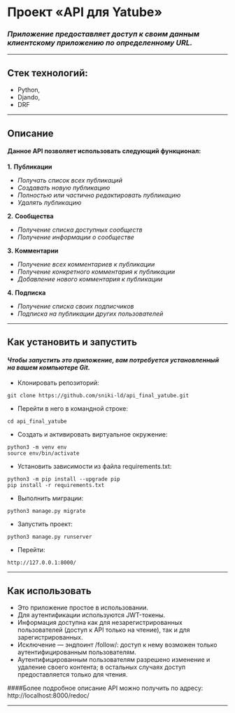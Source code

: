 # Проект «API для Yatube» 
### **_Приложение предоставляет доступ к своим данным клиентскому приложению по определенному URL._**
***
## Стек технологий:
* Python,
* Djando, 
* DRF
***
## Описание
#### Данное API позволяет использовать следующий функционал:

__1.__ __Публикации__

* _Получать список всех публикаций_
* _Создавать новую публикацию_
* _Полностью или частично редактировать публикацию_
* _Удалять публикацию_

__2.__ __Сообщества__

* _Получение списка доступных сообществ_
* _Получение информации о сообществе_

__3.__ __Комментарии__
* _Получение всех комментариев к публикации_
* _Получение конкретного комментария к публикации_  
* _Добавление нового комментария к публикации_

__4.__ __Подписка__
* _Получение списка своих подписчиков_
* _Подписка на публикации других пользователей_
***
## Как установить и запустить
#### **_Чтобы запустить это приложение, вам потребуeтся установленный на вашем компьютере Git._**

* Клонировать репозиторий:
```
git clone https://github.com/sniki-ld/api_final_yatube.git
```
* Перейти в него в командной строке:
```
cd api_final_yatube
```
* Cоздать и активировать виртуальное окружение:
```
python3 -m venv env
source env/bin/activate
```
* Установить зависимости из файла requirements.txt:
```
python3 -m pip install --upgrade pip
pip install -r requirements.txt
```
* Выполнить миграции:
```
python3 manage.py migrate
```
* Запустить проект:
```
python3 manage.py runserver
```
* Перейти:
```
http://127.0.0.1:8000/
```

***
## Как использовать

* Это приложение простое в использовании.
* Для аутентификации используются JWT-токены.
* Информация доступна как для незарегистрированных пользователей 
  (доступ к API только на чтение), так и для зарегистрированных.
* Исключение — эндпоинт /follow/: доступ к нему возможен только аутентифицированным пользователям.  
* Аутентифицированным пользователям разрешено изменение и удаление своего контента;
  в остальных случаях доступ предоставляется только для чтения.


####Более подробное описание API можно получить по адресу:
http://localhost:8000/redoc/
***
